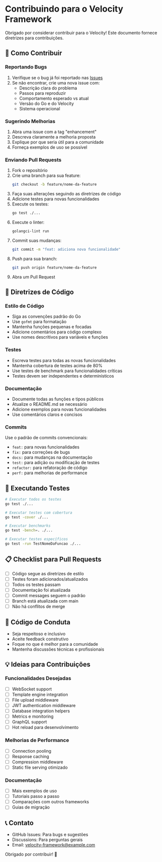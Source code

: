 # Contribuindo para o Velocity Framework

Obrigado por considerar contribuir para o Velocity! Este documento fornece diretrizes para contribuições.

## 🚀 Como Contribuir

### Reportando Bugs

1. Verifique se o bug já foi reportado nas [Issues](https://github.com/velocity-framework/velocity/issues)
2. Se não encontrar, crie uma nova issue com:
   - Descrição clara do problema
   - Passos para reproduzir
   - Comportamento esperado vs atual
   - Versão do Go e do Velocity
   - Sistema operacional

### Sugerindo Melhorias

1. Abra uma issue com a tag "enhancement"
2. Descreva claramente a melhoria proposta
3. Explique por que seria útil para a comunidade
4. Forneça exemplos de uso se possível

### Enviando Pull Requests

1. Fork o repositório
2. Crie uma branch para sua feature:
   ```bash
   git checkout -b feature/nome-da-feature
   ```
3. Faça suas alterações seguindo as diretrizes de código
4. Adicione testes para novas funcionalidades
5. Execute os testes:
   ```bash
   go test ./...
   ```
6. Execute o linter:
   ```bash
   golangci-lint run
   ```
7. Commit suas mudanças:
   ```bash
   git commit -m "feat: adiciona nova funcionalidade"
   ```
8. Push para sua branch:
   ```bash
   git push origin feature/nome-da-feature
   ```
9. Abra um Pull Request

## 📝 Diretrizes de Código

### Estilo de Código

- Siga as convenções padrão do Go
- Use `gofmt` para formatação
- Mantenha funções pequenas e focadas
- Adicione comentários para código complexo
- Use nomes descritivos para variáveis e funções

### Testes

- Escreva testes para todas as novas funcionalidades
- Mantenha cobertura de testes acima de 80%
- Use testes de benchmark para funcionalidades críticas
- Testes devem ser independentes e determinísticos

### Documentação

- Documente todas as funções e tipos públicos
- Atualize o README.md se necessário
- Adicione exemplos para novas funcionalidades
- Use comentários claros e concisos

### Commits

Use o padrão de commits convencionais:

- `feat:` para novas funcionalidades
- `fix:` para correções de bugs
- `docs:` para mudanças na documentação
- `test:` para adição ou modificação de testes
- `refactor:` para refatoração de código
- `perf:` para melhorias de performance

## 🧪 Executando Testes

```bash
# Executar todos os testes
go test ./...

# Executar testes com cobertura
go test -cover ./...

# Executar benchmarks
go test -bench=. ./...

# Executar testes específicos
go test -run TestNomeDaFuncao ./...
```

## 📋 Checklist para Pull Requests

- [ ] Código segue as diretrizes de estilo
- [ ] Testes foram adicionados/atualizados
- [ ] Todos os testes passam
- [ ] Documentação foi atualizada
- [ ] Commit messages seguem o padrão
- [ ] Branch está atualizada com main
- [ ] Não há conflitos de merge

## 🤝 Código de Conduta

- Seja respeitoso e inclusivo
- Aceite feedback construtivo
- Foque no que é melhor para a comunidade
- Mantenha discussões técnicas e profissionais

## 💡 Ideias para Contribuições

### Funcionalidades Desejadas

- [ ] WebSocket support
- [ ] Template engine integration
- [ ] File upload middleware
- [ ] JWT authentication middleware
- [ ] Database integration helpers
- [ ] Metrics e monitoring
- [ ] GraphQL support
- [ ] Hot reload para desenvolvimento

### Melhorias de Performance

- [ ] Connection pooling
- [ ] Response caching
- [ ] Compression middleware
- [ ] Static file serving otimizado

### Documentação

- [ ] Mais exemplos de uso
- [ ] Tutoriais passo a passo
- [ ] Comparações com outros frameworks
- [ ] Guias de migração

## 📞 Contato

- GitHub Issues: Para bugs e sugestões
- Discussions: Para perguntas gerais
- Email: velocity-framework@example.com

Obrigado por contribuir! 🚀